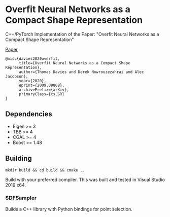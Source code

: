 # Overfit Neural Networks as a Compact Shape Representation
C++/PyTorch Implementation of the Paper: "Overfit Neural Networks as a Compact Shape Representation"

[Paper](https://arxiv.org/pdf/2009.09808)

```
@misc{davies2020overfit,
      title={Overfit Neural Networks as a Compact Shape Representation}, 
      author={Thomas Davies and Derek Nowrouzezahrai and Alec Jacobson},
      year={2020},
      eprint={2009.09808},
      archivePrefix={arXiv},
      primaryClass={cs.GR}
}
```

## Dependencies
- Eigen >= 3
- TBB >= 4
- CGAL >= 4
- Boost >= 1.48

## Building
```
mkdir build && cd build && cmake ..
```
Build with your preferred compiler. This was built and tested in Visual Studio 2019 x64.

### SDFSampler
Builds a C++ library with Python bindings for point selection.